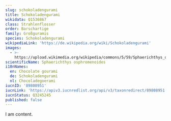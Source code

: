 ```yaml
---
slug: schokoladengurami
title: Schokoladengurami
wikidata: Q1536867
class: Strahlenflosser
order: Barschartige
family: Großguramis
species: Schokoladengurami
wikipediaLink: 'https://de.wikipedia.org/wiki/Schokoladengurami'
images:
  - >-
    https://upload.wikimedia.org/wikipedia/commons/5/59/Sphaerichthys_osphromenoides.jpg
scientificName: Sphaerichthys osphromenoides
i18nNames:
  en: Chocolate gourami
  de: Schokoladengurami
  nl: Chocoladegoerami
iucnID: '89808951'
iucnLink: 'https://apiv3.iucnredlist.org/api/v3/taxonredirect/89808951'
iucnStatus: Q3245245
published: false
---
```


I am content.
